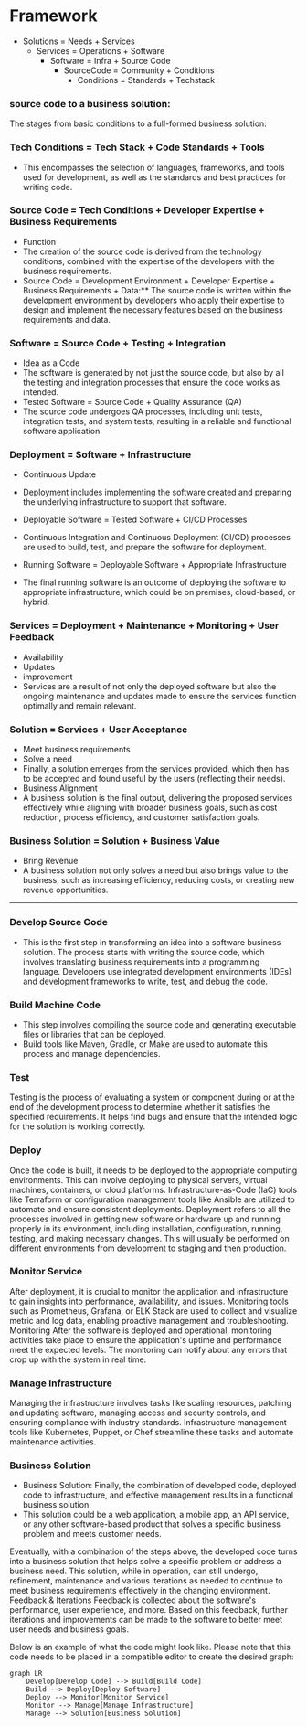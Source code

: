 

# Framework

+ Solutions = Needs + Services
  + Services = Operations + Software
    + Software = Infra + Source Code
      + SourceCode = Community + Conditions
        + Conditions = Standards + Techstack




### source code to a business solution:

The stages from basic conditions to a full-formed business solution:

### Tech Conditions = Tech Stack + Code Standards + Tools
+ This encompasses the selection of languages, frameworks, and tools used for development, as well as the standards and best practices for writing code.

### Source Code = Tech Conditions + Developer Expertise + Business Requirements
+ Function
+ The creation of the source code is derived from the technology conditions, combined with the expertise of the developers with the business requirements. 
+ Source Code = Development Environment + Developer Expertise + Business Requirements + Data:** The source code is written within the development environment by developers who apply their expertise to design and implement the necessary features based on the business requirements and data.


### Software = Source Code + Testing + Integration
+ Idea as a Code
+ The software is generated by not just the source code, but also by all the testing and integration processes that ensure the code works as intended.
+ Tested Software = Source Code + Quality Assurance (QA)
+ The source code undergoes QA processes, including unit tests, integration tests, and system tests, resulting in a reliable and functional software application.

### Deployment = Software + Infrastructure
+ Continuous Update
+ Deployment includes implementing the software created and preparing the underlying infrastructure to support that software.

+ Deployable Software = Tested Software + CI/CD Processes
+ Continuous Integration and Continuous Deployment (CI/CD) processes are used to build, test, and prepare the software for deployment.
 
+ Running Software = Deployable Software + Appropriate Infrastructure
+ The final running software is an outcome of deploying the software to appropriate infrastructure, which could be on premises, cloud-based, or hybrid.

### Services = Deployment + Maintenance + Monitoring + User Feedback 
+ Availability
+ Updates
+ improvement
+ Services are a result of not only the deployed software but also the ongoing maintenance and updates made to ensure the services function optimally and remain relevant.

### Solution = Services + User Acceptance
+ Meet business requirements
+ Solve a need
+ Finally, a solution emerges from the services provided, which then has to be accepted and found useful by the users (reflecting their needs).
+ Business Alignment
+ A business solution is the final output, delivering the proposed services effectively while aligning with broader business goals, such as cost reduction, process efficiency, and customer satisfaction goals.

### Business Solution = Solution + Business Value
+ Bring Revenue
+ A business solution not only solves a need but also brings value to the business, such as increasing efficiency, reducing costs, or creating new revenue opportunities.
 
---


### Develop Source Code
+ This is the first step in transforming an idea into a software business solution. The process starts with writing the source code, which involves translating business requirements into a programming language. Developers use integrated development environments (IDEs) and development frameworks to write, test, and debug the code.


### Build Machine Code
+ This step involves compiling the source code and generating executable files or libraries that can be deployed.
+ Build tools like Maven, Gradle, or Make are used to automate this process and manage dependencies.

### Test
Testing is the process of evaluating a system or component during or at the end of the development process to determine whether it satisfies the specified requirements. 
It helps find bugs and ensure that the intended logic for the solution is working correctly.

### Deploy
Once the code is built, it needs to be deployed to the appropriate computing environments. 
This can involve deploying to physical servers, virtual machines, containers, or cloud platforms. Infrastructure-as-Code (IaC) tools like Terraform or configuration management tools like Ansible are utilized to automate and ensure consistent deployments.
Deployment refers to all the processes involved in getting new software or hardware up and running properly in its environment, including installation, configuration, running, testing, and making necessary changes. 
This will usually be performed on different environments from development to staging and then production.

### Monitor Service
After deployment, it is crucial to monitor the application and infrastructure to gain insights into performance, availability, and issues.
Monitoring tools such as Prometheus, Grafana, or ELK Stack are used to collect and visualize metric and log data, enabling proactive management and troubleshooting.
Monitoring
After the software is deployed and operational, monitoring activities take place to ensure the application's uptime and performance meet the expected levels. 
The monitoring can notify about any errors that crop up with the system in real time.

### Manage Infrastructure
Managing the infrastructure involves tasks like scaling resources, patching and updating software, managing access and security controls, and ensuring compliance with industry standards. 
Infrastructure management tools like Kubernetes, Puppet, or Chef streamline these tasks and automate maintenance activities.

### Business Solution
+ Business Solution: Finally, the combination of developed code, deployed code to infrastructure, and effective management results in a functional business solution. 
+ This solution could be a web application, a mobile app, an API service, or any other software-based product that solves a specific business problem and meets customer needs.

Eventually, with a combination of the steps above, the developed code turns into a business solution that helps solve a specific problem or address a business need. This solution, while in operation, can still undergo, refinement, maintenance and various iterations as needed to continue to meet business requirements effectively in the changing environment.
Feedback & Iterations
Feedback is collected about the software's performance, user experience, and more. 
Based on this feedback, further iterations and improvements can be made to the software to better meet user needs and business goals.




Below is an example of what the code might look like. Please note that this code needs to be placed in a compatible editor to create the desired graph:

```mermaid
graph LR
	Develop[Develop Code] --> Build[Build Code]
	Build --> Deploy[Deploy Software]
	Deploy --> Monitor[Monitor Service]
	Monitor --> Manage[Manage Infrastructure]
	Manage --> Solution[Business Solution]

```

